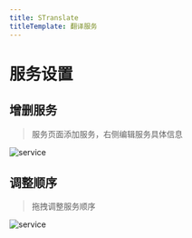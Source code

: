 ```yaml
---
title: STranslate
titleTemplate: 翻译服务
---
```


# 服务设置

## 增删服务

> 服务页面添加服务，右侧编辑服务具体信息

![service](/img/service.gif)

## 调整顺序

> 拖拽调整服务顺序

![service](/img/service-sort.gif)
